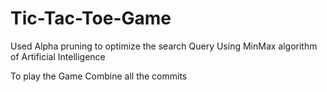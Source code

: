 # Tic-Tac-Toe-Game
Used Alpha pruning to optimize the search Query Using MinMax algorithm of Artificial Intelligence

To play the Game Combine all the commits 

